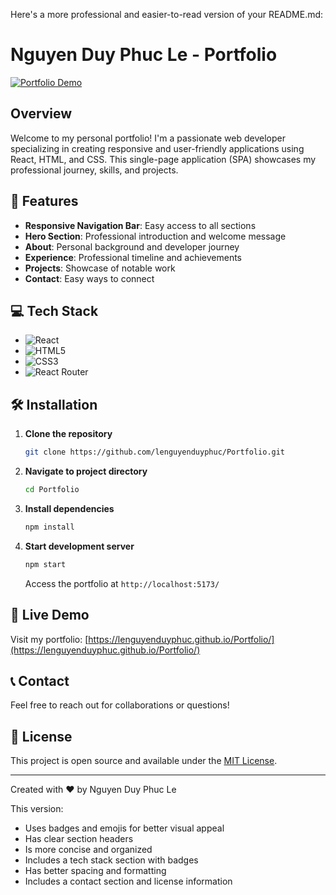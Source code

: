 Here's a more professional and easier-to-read version of your README.md:

# Nguyen Duy Phuc Le - Portfolio

[![Portfolio Demo](https://img.shields.io/badge/Demo-Live%20Portfolio-blue)](https://lenguyenduyphuc.github.io/Portfolio/)

## Overview

Welcome to my personal portfolio! I'm a passionate web developer specializing in creating responsive and user-friendly applications using React, HTML, and CSS. This single-page application (SPA) showcases my professional journey, skills, and projects.

## 🚀 Features

- **Responsive Navigation Bar**: Easy access to all sections
- **Hero Section**: Professional introduction and welcome message
- **About**: Personal background and developer journey
- **Experience**: Professional timeline and achievements
- **Projects**: Showcase of notable work
- **Contact**: Easy ways to connect

## 💻 Tech Stack

- ![React](https://img.shields.io/badge/-React-61DAFB?logo=react&logoColor=white&style=flat)
- ![HTML5](https://img.shields.io/badge/-HTML5-E34F26?logo=html5&logoColor=white&style=flat)
- ![CSS3](https://img.shields.io/badge/-CSS3-1572B6?logo=css3&logoColor=white&style=flat)
- ![React Router](https://img.shields.io/badge/-React_Router-CA4245?logo=react-router&logoColor=white&style=flat)

## 🛠️ Installation

1. **Clone the repository**
   ```bash
   git clone https://github.com/lenguyenduyphuc/Portfolio.git
   ```

2. **Navigate to project directory**
   ```bash
   cd Portfolio
   ```

3. **Install dependencies**
   ```bash
   npm install
   ```

4. **Start development server**
   ```bash
   npm start
   ```

   Access the portfolio at `http://localhost:5173/`

## 🔗 Live Demo

Visit my portfolio: [https://lenguyenduyphuc.github.io/Portfolio/](https://lenguyenduyphuc.github.io/Portfolio/)

## 📞 Contact

Feel free to reach out for collaborations or questions!

## 📄 License

This project is open source and available under the [MIT License](LICENSE).

---
Created with ❤️ by Nguyen Duy Phuc Le

This version:
- Uses badges and emojis for better visual appeal
- Has clear section headers
- Is more concise and organized
- Includes a tech stack section with badges
- Has better spacing and formatting
- Includes a contact section and license information
